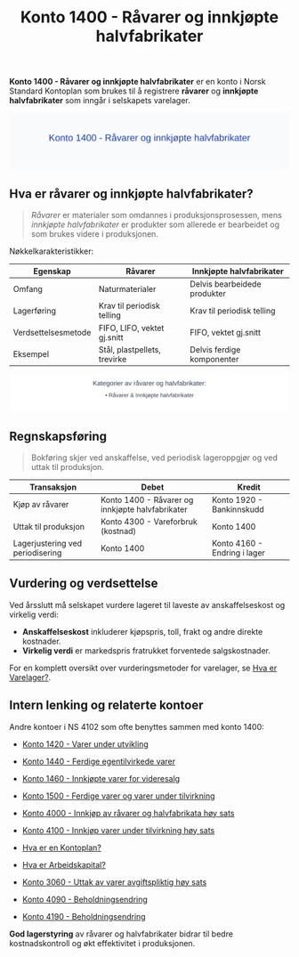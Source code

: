 ﻿---
title: "Konto 1400 - Råvarer og innkjøpte halvfabrikater"
seoTitle: "Konto 1400 | Råvarer og innkjøpte halvfabrikater | Kontoplan"
description: "Konto 1400 brukes til å registrere råvarer og innkjøpte halvfabrikater i varelager. Les om lagerføring, verdsettelse, regnskapsføringsposter og relaterte kontoer."
summary: "Konto 1400 dekker råvarer og innkjøpte halvfabrikater. Oppsummerer lagerføring, verdsettelse og typiske bokføringsposter."
---

**Konto 1400 - Råvarer og innkjøpte halvfabrikater** er en konto i Norsk Standard Kontoplan som brukes til å registrere **råvarer** og **innkjøpte halvfabrikater** som inngår i selskapets varelager.

![Illustrasjon av konto 1400 Råvarer og innkjøpte halvfabrikater](1400-raavarer-og-innkjopte-halvfabrikater-image.svg)

## Hva er råvarer og innkjøpte halvfabrikater?

> *Råvarer* er materialer som omdannes i produksjonsprosessen, mens *innkjøpte halvfabrikater* er produkter som allerede er bearbeidet og som brukes videre i produksjonen.

Nøkkelkarakteristikker:

| Egenskap                     | Råvarer                      | Innkjøpte halvfabrikater          |
| ----------------------------- | ---------------------------- | --------------------------------- |
| Omfang                        | Naturmaterialer              | Delvis bearbeidede produkter      |
| Lagerføring                   | Krav til periodisk telling   | Krav til periodisk telling        |
| Verdsettelsesmetode           | FIFO, LIFO, vektet gj.snitt  | FIFO, vektet gj.snitt             |
| Eksempel                      | Stål, plastpellets, trevirke | Delvis ferdige komponenter        |

![Kategorier av råvarer og halvfabrikater](1400-kategorier-rawvarer-halvfabrikater.svg)

## Regnskapsføring

> Bokføring skjer ved anskaffelse, ved periodisk lageroppgjør og ved uttak til produksjon.

| Transaksjon                       | Debet                                                   | Kredit                        |
| --------------------------------- | ------------------------------------------------------- | ----------------------------- |
| Kjøp av råvarer                   | Konto 1400 - Råvarer og innkjøpte halvfabrikater         | Konto 1920 - Bankinnskudd     |
| Uttak til produksjon              | Konto 4300 - Vareforbruk (kostnad)                       | Konto 1400                     |
| Lagerjustering ved periodisering  | Konto 1400                                              | Konto 4160 - Endring i lager   |

## Vurdering og verdsettelse

Ved årsslutt må selskapet vurdere lageret til laveste av anskaffelseskost og virkelig verdi:

* **Anskaffelseskost** inkluderer kjøpspris, toll, frakt og andre direkte kostnader.
* **Virkelig verdi** er markedspris fratrukket forventede salgskostnader.

For en komplett oversikt over vurderingsmetoder for varelager, se [Hva er Varelager?](/blogs/regnskap/hva-er-varelager "Hva er Varelager? Komplett Guide til Lagerføring og Verdivurdering").

## Intern lenking og relaterte kontoer

Andre kontoer i NS 4102 som ofte benyttes sammen med konto 1400:

* [Konto 1420 - Varer under utvikling](/blogs/kontoplan/1420-varer-under-utvikling "Konto 1420 - Varer under utvikling")
* [Konto 1440 - Ferdige egentilvirkede varer](/blogs/kontoplan/1440-ferdige-egentilvirkede-varer "Konto 1440 - Ferdige egentilvirkede varer")
* [Konto 1460 - Innkjøpte varer for videresalg](/blogs/kontoplan/1460-innkjopte-varer-for-videresalg "Konto 1460 - Innkjøpte varer for videresalg")
* [Konto 1500 - Ferdige varer og varer under tilvirkning](/blogs/kontoplan/1500-ferdige-varer-og-varer-under-tilvirkning "Konto 1500 - Ferdige varer og varer under tilvirkning")
* [Konto 4000 - Innkjøp av råvarer og halvfabrikata høy sats](/blogs/kontoplan/4000-innkjop-av-raavarer-og-halvfabrikata-hoy-sats "Konto 4000 - Innkjøp av råvarer og halvfabrikata høy sats")
* [Konto 4100 - Innkjøp varer under tilvirkning høy sats](/blogs/kontoplan/4100-innkjop-varer-under-tilvirkning-hoy-sats "Konto 4100 - Innkjøp varer under tilvirkning høy sats")
* [Hva er en Kontoplan?](/blogs/regnskap/hva-er-kontoplan "Hva er en Kontoplan? Komplett Guide til Kontoplaner i Norsk Regnskap")
* [Hva er Arbeidskapital?](/blogs/regnskap/hva-er-arbeidskapital "Hva er Arbeidskapital? En Komplett Guide til Working Capital")
* [Konto 3060 - Uttak av varer avgiftspliktig høy sats](/blogs/kontoplan/3060-uttak-av-varer-avgiftspliktig-hoy-sats "Konto 3060 - Uttak av varer avgiftspliktig høy sats")
* [Konto 4090 - Beholdningsendring](/blogs/kontoplan/4090-beholdningsendring "Konto 4090 - Beholdningsendring")

* [Konto 4190 - Beholdningsendring](/blogs/kontoplan/4190-beholdningsendring "Konto 4190 - Beholdningsendring")

**God lagerstyring** av råvarer og halvfabrikater bidrar til bedre kostnadskontroll og økt effektivitet i produksjonen.







